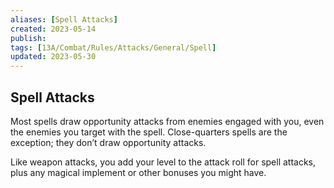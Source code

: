 ```yaml
---
aliases: [Spell Attacks]
created: 2023-05-14
publish: 
tags: [13A/Combat/Rules/Attacks/General/Spell]
updated: 2023-05-30
---
```


## Spell Attacks

Most spells draw opportunity attacks from enemies engaged with you, even the enemies you target with the spell. Close-quarters spells are the exception; they don’t draw opportunity attacks.

Like weapon attacks, you add your level to the attack roll for spell attacks, plus any magical implement or other bonuses you might have.